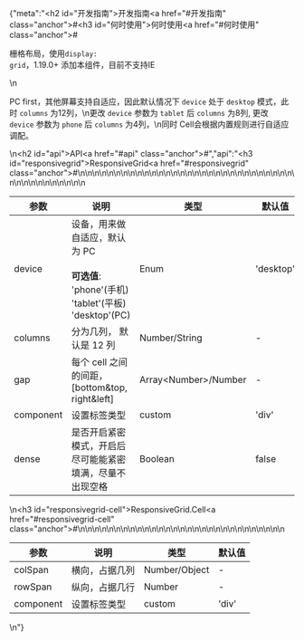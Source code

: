 {"meta":"<h2 id=\"&#x5F00;&#x53D1;&#x6307;&#x5357;\">&#x5F00;&#x53D1;&#x6307;&#x5357;<a href=\"#&#x5F00;&#x53D1;&#x6307;&#x5357;\" class=\"anchor\">#</a></h2><h3 id=\"&#x4F55;&#x65F6;&#x4F7F;&#x7528;\">&#x4F55;&#x65F6;&#x4F7F;&#x7528;<a href=\"#&#x4F55;&#x65F6;&#x4F7F;&#x7528;\" class=\"anchor\">#</a></h3><p>&#x6805;&#x683C;&#x5E03;&#x5C40;&#xFF0C;&#x4F7F;&#x7528;<code>display: grid</code>&#xFF0C;1.19.0+ &#x6DFB;&#x52A0;&#x672C;&#x7EC4;&#x4EF6;&#xFF0C;&#x76EE;&#x524D;&#x4E0D;&#x652F;&#x6301;IE</p>\n<p>PC first&#xFF0C;&#x5176;&#x4ED6;&#x5C4F;&#x5E55;&#x652F;&#x6301;&#x81EA;&#x9002;&#x5E94;&#xFF0C;&#x56E0;&#x6B64;&#x9ED8;&#x8BA4;&#x60C5;&#x51B5;&#x4E0B; <code>device</code> &#x5904;&#x4E8E; <code>desktop</code> &#x6A21;&#x5F0F;&#xFF0C;&#x6B64;&#x65F6; <code>columns</code> &#x4E3A;12&#x5217;&#xFF0C;\n&#x66F4;&#x6539; <code>device</code> &#x53C2;&#x6570;&#x4E3A; <code>tablet</code> &#x540E; <code>columns</code> &#x4E3A;8&#x5217;, &#x66F4;&#x6539; <code>device</code> &#x53C2;&#x6570;&#x4E3A; <code>phone</code> &#x540E; <code>columns</code> &#x4E3A;4&#x5217;&#xFF0C;\n&#x540C;&#x65F6; Cell&#x4F1A;&#x6839;&#x636E;&#x5185;&#x7F6E;&#x89C4;&#x5219;&#x8FDB;&#x884C;&#x81EA;&#x9002;&#x5E94;&#x8C03;&#x914D;&#x3002;</p>\n<h2 id=\"api\">API<a href=\"#api\" class=\"anchor\">#</a></h2>","api":"<h3 id=\"responsivegrid\">ResponsiveGrid<a href=\"#responsivegrid\" class=\"anchor\">#</a></h3><table>\n<thead>\n<tr>\n<th>&#x53C2;&#x6570;</th>\n<th>&#x8BF4;&#x660E;</th>\n<th>&#x7C7B;&#x578B;</th>\n<th>&#x9ED8;&#x8BA4;&#x503C;</th>\n</tr>\n</thead>\n<tbody>\n<tr>\n<td>device</td>\n<td>&#x8BBE;&#x5907;&#xFF0C;&#x7528;&#x6765;&#x505A;&#x81EA;&#x9002;&#x5E94;&#xFF0C;&#x9ED8;&#x8BA4;&#x4E3A; PC<br><br><strong>&#x53EF;&#x9009;&#x503C;</strong>:<br>&apos;phone&apos;(&#x624B;&#x673A;)<br>&apos;tablet&apos;(&#x5E73;&#x677F;)<br>&apos;desktop&apos;(PC)</td>\n<td>Enum</td>\n<td>&apos;desktop&apos;</td>\n</tr>\n<tr>\n<td>columns</td>\n<td>&#x5206;&#x4E3A;&#x51E0;&#x5217;&#xFF0C; &#x9ED8;&#x8BA4;&#x662F; 12 &#x5217;</td>\n<td>Number/String</td>\n<td>-</td>\n</tr>\n<tr>\n<td>gap</td>\n<td>&#x6BCF;&#x4E2A; cell &#x4E4B;&#x95F4;&#x7684;&#x95F4;&#x8DDD;&#xFF0C; [bottom&amp;top, right&amp;left]</td>\n<td>Array&lt;Number&gt;/Number</td>\n<td>-</td>\n</tr>\n<tr>\n<td>component</td>\n<td>&#x8BBE;&#x7F6E;&#x6807;&#x7B7E;&#x7C7B;&#x578B;</td>\n<td>custom</td>\n<td>&apos;div&apos;</td>\n</tr>\n<tr>\n<td>dense</td>\n<td>&#x662F;&#x5426;&#x5F00;&#x542F;&#x7D27;&#x5BC6;&#x6A21;&#x5F0F;&#xFF0C;&#x5F00;&#x542F;&#x540E;&#x5C3D;&#x53EF;&#x80FD;&#x80FD;&#x7D27;&#x5BC6;&#x586B;&#x6EE1;&#xFF0C;&#x5C3D;&#x91CF;&#x4E0D;&#x51FA;&#x73B0;&#x7A7A;&#x683C;</td>\n<td>Boolean</td>\n<td>false</td>\n</tr>\n</tbody>\n</table>\n<h3 id=\"responsivegrid-cell\">ResponsiveGrid.Cell<a href=\"#responsivegrid-cell\" class=\"anchor\">#</a></h3><table>\n<thead>\n<tr>\n<th>&#x53C2;&#x6570;</th>\n<th>&#x8BF4;&#x660E;</th>\n<th>&#x7C7B;&#x578B;</th>\n<th>&#x9ED8;&#x8BA4;&#x503C;</th>\n</tr>\n</thead>\n<tbody>\n<tr>\n<td>colSpan</td>\n<td>&#x6A2A;&#x5411;&#xFF0C;&#x5360;&#x636E;&#x51E0;&#x5217;</td>\n<td>Number/Object</td>\n<td>-</td>\n</tr>\n<tr>\n<td>rowSpan</td>\n<td>&#x7EB5;&#x5411;&#xFF0C;&#x5360;&#x636E;&#x51E0;&#x884C;</td>\n<td>Number</td>\n<td>-</td>\n</tr>\n<tr>\n<td>component</td>\n<td>&#x8BBE;&#x7F6E;&#x6807;&#x7B7E;&#x7C7B;&#x578B;</td>\n<td>custom</td>\n<td>&apos;div&apos;</td>\n</tr>\n</tbody>\n</table>\n"}